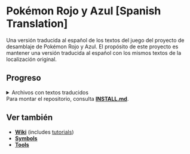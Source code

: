 # Pokémon Rojo y Azul [Spanish Translation]

Una versión traducida al español de los textos del juego del proyecto de desamblaje de Pokémon Rojo y Azul.
El propósito de este proyecto es mantener una versión traducida al español con los mismos textos de la localización original.

## Progreso
<details>
<summary>Archivos con textos traducidos</summary>

| Subjective translation tasks                                                                              | Progress    |
| --------------------------------------------------------------------------------------------------------- | ----------- |
| ~[Pokémon types](data/types/names.asm)~                                                                   | ✅         |
| [Pokédex descriptions](data/pokemon/dex_text.asm)                                                         | ✅         |
| [Pokédex data](data/pokemon/dex_entries.asm) (e.g. Onix = ROCK SNAKE)                                     | ✅         |
| [Item names](data/items/names.asm)                                                                        | ✅         |
| Move names [[1](data/moves/names.asm) ~[2](data/moves/field_move_names.asm)~]                             | ✅         |
| [Place names](data/maps/names.asm)                                                                        | ✅         |
| Default player names [[1](data/player_names.asm) [2](data/player_names_list.asm)]                         | ✅         |

| Large files                                                                                               | Progress    |
| --------------------------------------------------------------------------------------------------------- | ----------- |
| Trainer types [[1](data/trainers/names.asm) [2](data/trainers/name_pointers.asm)] (e.g. Hiker, Youngster) | ✅         |
| [Credits](data/credits/credits_text.asm)                                                                  | ✅         |
| [text_1.asm](data/text/text_1.asm)                                                                        | ✅         |
| [text_2.asm](data/text/text_2.asm)                                                                        | ✅         |
| [text_3.asm](data/text/text_3.asm)                                                                        | ✅         |
| [text_4.asm](data/text/text_4.asm)                                                                        | ✅         |
| [text_5.asm](data/text/text_5.asm)                                                                        | ✅         |
| [text_6.asm](data/text/text_6.asm)                                                                        | ✅         |
| [text_7.asm](data/text/text_7.asm)                                                                        | ✅         |

| Location-specific text                                                                                    | Progress    |
| --------------------------------------------------------------------------------------------------------- | ----------- |
| [AgathasRoom.asm](text/AgathasRoom.asm)                                                                   | ✅       |
| [BikeShop.asm](text/BikeShop.asm)                                                                         | ✅      |
| [BillsHouse.asm](text/BillsHouse.asm)                                                                     | ✅       |
| [BluesHouse.asm](text/BluesHouse.asm)                                                                     | ✅       |
| [BrunosRoom.asm](text/BrunosRoom.asm)                                                                     | ✅       |
| [CeladonChiefHouse.asm](text/CeladonChiefHouse.asm)                                                       | ✅       |
| [CeladonCity.asm](text/CeladonCity.asm)                                                                   | ✅     |
| [CeladonDiner.asm](text/CeladonDiner.asm)                                                                 | ✅       |
| [CeladonGym.asm](text/CeladonGym.asm)                                                                     | ✅      |
| [CeladonHotel.asm](text/CeladonHotel.asm)                                                                 | ✅       |
| [CeladonMansion1F.asm](text/CeladonMansion1F.asm)                                                         | ✅       |
| [CeladonMansion2F.asm](text/CeladonMansion2F.asm)                                                         | ✅       |
| [CeladonMansion3F.asm](text/CeladonMansion3F.asm)                                                         | ✅       |
| [CeladonMansionRoof.asm](text/CeladonMansionRoof.asm)                                                     | ✅       |
| [CeladonMansionRoofHouse.asm](text/CeladonMansionRoofHouse.asm)                                           | ✅       |
| [CeladonMart1F.asm](text/CeladonMart1F.asm)                                                               | ✅       |
| [CeladonMart2F.asm](text/CeladonMart2F.asm)                                                               | ✅       |
| [CeladonMart3F.asm](text/CeladonMart3F.asm)                                                               | ✅      |
| [CeladonMart4F.asm](text/CeladonMart4F.asm)                                                               | ✅       |
| [CeladonMart5F.asm](text/CeladonMart5F.asm)                                                               | ✅       |
| [CeladonMartRoof.asm](text/CeladonMartRoof.asm)                                                           | ✅      |
| [CeladonPokecenter.asm](text/CeladonPokecenter.asm)                                                       | ✅ |
| [CeruleanBadgeHouse.asm](text/CeruleanBadgeHouse.asm)                                                     | ✅ |
| [CeruleanCaveB1F.asm](text/CeruleanCaveB1F.asm)                                                           | ✅ |
| [CeruleanCity.asm](text/CeruleanCity.asm)                                                                 | ✅ |
| [CeruleanGym.asm](text/CeruleanGym.asm)                                                                   | ✅ |
| [CeruleanMart.asm](text/CeruleanMart.asm)                                                                 | ✅ |
| [CeruleanPokecenter.asm](text/CeruleanPokecenter.asm)                                                     | ✅ |
| [CeruleanTradeHouse.asm](text/CeruleanTradeHouse.asm)                                                     | ✅ |
| [CeruleanTrashedHouse.asm](text/CeruleanTrashedHouse.asm)                                                 | ✅ |
| [ChampionsRoom.asm](text/ChampionsRoom.asm)                                                               | ✅ |
| [CinnabarGym.asm](text/CinnabarGym.asm)                                                                   | ✅ |
| [CinnabarIsland.asm](text/CinnabarIsland.asm)                                                             | ✅ |
| [CinnabarLab.asm](text/CinnabarLab.asm)                                                                   | ✅ |
| [CinnabarLabFossilRoom.asm](text/CinnabarLabFossilRoom.asm)                                               | ✅ |
| [CinnabarLabMetronomeRoom.asm](text/CinnabarLabMetronomeRoom.asm)                                         | ✅ |
| [CinnabarLabTradeRoom.asm](text/CinnabarLabTradeRoom.asm)                                                 | ✅ |
| [CinnabarMart.asm](text/CinnabarMart.asm)                                                                 | ✅ |
| [CinnabarPokecenter.asm](text/CinnabarPokecenter.asm)                                                     | ✅ |
| [CopycatsHouse1F.asm](text/CopycatsHouse1F.asm)                                                           | ✅ |
| [CopycatsHouse2F.asm](text/CopycatsHouse2F.asm)                                                           | ✅ |
| [Daycare.asm](text/Daycare.asm)                                                                           | ✅ |
| [Daycare_2.asm](text/Daycare_2.asm)                                                                       | ✅ |
| [DiglettsCaveRoute11.asm](text/DiglettsCaveRoute11.asm)                                                   | ✅ |
| [DiglettsCaveRoute2.asm](text/DiglettsCaveRoute2.asm)                                                     | ✅ |
| [FightingDojo.asm](text/FightingDojo.asm)                                                                 | ✅ |
| [FuchsiaBillsGrandpasHouse.asm](text/FuchsiaBillsGrandpasHouse.asm)                                       | ✅ |
| [FuchsiaCity.asm](text/FuchsiaCity.asm)                                                                   | ✅ |
| [FuchsiaGoodRodHouse.asm](text/FuchsiaGoodRodHouse.asm)                                                   | ✅ |
| [FuchsiaGym.asm](text/FuchsiaGym.asm)                                                                     | ✅ |
| [FuchsiaGym_2.asm](text/FuchsiaGym_2.asm)                                                                 | ✅ |
| [FuchsiaMart.asm](text/FuchsiaMart.asm)                                                                   | ✅ |
| [FuchsiaMeetingRoom.asm](text/FuchsiaMeetingRoom.asm)                                                     | ✅ |
| [FuchsiaPokecenter.asm](text/FuchsiaPokecenter.asm)                                                       | ✅ |
| [GameCorner.asm](text/GameCorner.asm)                                                                     | ✅ |
| [GameCornerPrizeRoom.asm](text/GameCornerPrizeRoom.asm)                                                   | ✅ |
| [HallOfFame.asm](text/HallOfFame.asm)                                                                     | ✅ |
| [IndigoPlateauLobby.asm](text/IndigoPlateauLobby.asm)                                                     | ✅ |
| [LancesRoom.asm](text/LancesRoom.asm)                                                                     | ✅ |
| [LavenderCuboneHouse.asm](text/LavenderCuboneHouse.asm)                                                   | ✅ |
| [LavenderMart.asm](text/LavenderMart.asm)                                                                 | ✅ |
| [LavenderPokecenter.asm](text/LavenderPokecenter.asm)                                                     | ✅ |
| [LavenderTown.asm](text/LavenderTown.asm)                                                                 | ✅ |
| [LoreleisRoom.asm](text/LoreleisRoom.asm)                                                                 | ✅ |
| [MrFujisHouse.asm](text/MrFujisHouse.asm)                                                                 | ✅ |
| [MrPsychicsHouse.asm](text/MrPsychicsHouse.asm)                                                           | ✅ |
| [MtMoon1F.asm](text/MtMoon1F.asm)                                                                         | ✅ |
| [MtMoonB1F.asm](text/MtMoonB1F.asm)                                                                       | ✅ |
| [MtMoonB2F.asm](text/MtMoonB2F.asm)                                                                       | ✅ |
| [MtMoonPokecenter.asm](text/MtMoonPokecenter.asm)                                                         | ✅ |
| [Museum1F.asm](text/Museum1F.asm)                                                                         | ✅ |
| [Museum2F.asm](text/Museum2F.asm)                                                                         | ✅ |
| [NameRatersHouse.asm](text/NameRatersHouse.asm)                                                           | ✅ |
| [OaksLab.asm](text/OaksLab.asm)                                                                           | ✅ |
| [PalletTown.asm](text/PalletTown.asm)                                                                     | ✅ |
| [PewterCity.asm](text/PewterCity.asm)                                                                     | ✅ |
| [PewterGym.asm](text/PewterGym.asm)                                                                       | ✅ |
| [PewterGym_2.asm](text/PewterGym_2.asm)                                                                   | ✅ |
| [PewterMart.asm](text/PewterMart.asm)                                                                     | ✅ |
| [PewterNidoranHouse.asm](text/PewterNidoranHouse.asm)                                                     | ✅ |
| [PewterPokecenter.asm](text/PewterPokecenter.asm)                                                         | ✅ |
| [PewterSpeechHouse.asm](text/PewterSpeechHouse.asm)                                                       | ✅ |
| [PokemonFanClub.asm](text/PokemonFanClub.asm)                                                             | ✅ |
| [PokemonMansion1F.asm](text/PokemonMansion1F.asm)                                                         | ✅ |
| [PokemonMansion2F.asm](text/PokemonMansion2F.asm)                                                         | ✅ |
| [PokemonMansion3F.asm](text/PokemonMansion3F.asm)                                                         | ✅ |
| [PokemonMansionB1F.asm](text/PokemonMansionB1F.asm)                                                       | ✅ |
| [PokemonTower1F.asm](text/PokemonTower1F.asm)                                                             | ✅ |
| [PokemonTower2F.asm](text/PokemonTower2F.asm)                                                             | ✅ |
| [PokemonTower3F.asm](text/PokemonTower3F.asm)                                                             | ✅ |
| [PokemonTower4F.asm](text/PokemonTower4F.asm)                                                             | ✅ |
| [PokemonTower5F.asm](text/PokemonTower5F.asm)                                                             | ✅ |
| [PokemonTower6F.asm](text/PokemonTower6F.asm)                                                             | ✅ |
| [PokemonTower7F.asm](text/PokemonTower7F.asm)                                                             | ✅ |
| [PowerPlant.asm](text/PowerPlant.asm)                                                                     | ✅ |
| [RedsHouse1F.asm](text/RedsHouse1F.asm)                                                                   | ✅ |
| [RockTunnel1F.asm](text/RockTunnel1F.asm)                                                                 | ✅ |
| [RockTunnelB1F.asm](text/RockTunnelB1F.asm)                                                               | ✅ |
| [RockTunnelB1F_2.asm](text/RockTunnelB1F_2.asm)                                                           | ✅ |
| [RockTunnelPokecenter.asm](text/RockTunnelPokecenter.asm)                                                 | ✅ |
| [RocketHideoutB1F.asm](text/RocketHideoutB1F.asm)                                                         | ✅ |
| [RocketHideoutB2F.asm](text/RocketHideoutB2F.asm)                                                         | ✅ |
| [RocketHideoutB3F.asm](text/RocketHideoutB3F.asm)                                                         | ✅ |
| [RocketHideoutB4F.asm](text/RocketHideoutB4F.asm)                                                         | ✅ |
| [RocketHideoutElevator.asm](text/RocketHideoutElevator.asm)                                               | ✅ |
| [Route1.asm](text/Route1.asm)                                                                             | ✅ |
| [Route10.asm](text/Route10.asm)                                                                           | ✅ |
| [Route11.asm](text/Route11.asm)                                                                           | ✅ |
| [Route11Gate1F.asm](text/Route11Gate1F.asm)                                                               | ✅ |
| [Route11Gate2F.asm](text/Route11Gate2F.asm)                                                               | ✅ |
| [Route11_2.asm](text/Route11_2.asm)                                                                       | ✅ |
| [Route12.asm](text/Route12.asm)                                                                           | ✅ |
| [Route12Gate1F.asm](text/Route12Gate1F.asm)                                                               | ✅ |
| [Route12Gate2F.asm](text/Route12Gate2F.asm)                                                               | ✅ |
| [Route12SuperRodHouse.asm](text/Route12SuperRodHouse.asm)                                                 | ✅ |
| [Route13.asm](text/Route13.asm)                                                                           | ✅ |
| [Route14.asm](text/Route14.asm)                                                                           | ✅ |
| [Route15.asm](text/Route15.asm)                                                                           | ✅ |
| [Route15Gate1F.asm](text/Route15Gate1F.asm)                                                               | ✅ |
| [Route15Gate2F.asm](text/Route15Gate2F.asm)                                                               | ✅ |
| [Route16.asm](text/Route16.asm)                                                                           | ✅ |
| [Route16FlyHouse.asm](text/Route16FlyHouse.asm)                                                           | ✅ |
| [Route16Gate1F.asm](text/Route16Gate1F.asm)                                                               | ✅ |
| [Route16Gate2F.asm](text/Route16Gate2F.asm)                                                               | ✅ |
| [Route17.asm](text/Route17.asm)                                                                           | ✅ |
| [Route18.asm](text/Route18.asm)                                                                           | ✅ |
| [Route18Gate1F.asm](text/Route18Gate1F.asm)                                                               | ✅ |
| [Route18Gate2F.asm](text/Route18Gate2F.asm)                                                               | ✅ |
| [Route19.asm](text/Route19.asm)                                                                           | ✅ |
| [Route2.asm](text/Route2.asm)                                                                             | ✅ |
| [Route20.asm](text/Route20.asm)                                                                           | ✅ |
| [Route21.asm](text/Route21.asm)                                                                           | ✅ |
| [Route22.asm](text/Route22.asm)                                                                           | ✅ |
| [Route22Gate.asm](text/Route22Gate.asm)                                                                   | ✅ |
| [Route23.asm](text/Route23.asm)                                                                           | ✅ |
| [Route24.asm](text/Route24.asm)                                                                           | ✅ |
| [Route24_2.asm](text/Route24_2.asm)                                                                       | ✅ |
| [Route25.asm](text/Route25.asm)                                                                           | ✅ |
| [Route2Gate.asm](text/Route2Gate.asm)                                                                     | ✅ |
| [Route2TradeHouse.asm](text/Route2TradeHouse.asm)                                                         | ✅ |
| [Route3.asm](text/Route3.asm)                                                                             | ✅ |
| [Route4.asm](text/Route4.asm)                                                                             | ✅ |
| [Route5.asm](text/Route5.asm)                                                                             | ✅ |
| [Route6.asm](text/Route6.asm)                                                                             | ✅ |
| [Route7.asm](text/Route7.asm)                                                                             | ✅ |
| [Route8.asm](text/Route8.asm)                                                                             | ✅ |
| [Route9.asm](text/Route9.asm)                                                                             | ✅ |
| [SSAnne1F.asm](text/SSAnne1F.asm)                                                                         | ✅ |
| [SSAnne1FRooms.asm](text/SSAnne1FRooms.asm)                                                               | ✅ |
| [SSAnne2F.asm](text/SSAnne2F.asm)                                                                         | ✅ |
| [SSAnne2FRooms.asm](text/SSAnne2FRooms.asm)                                                               | ✅ |
| [SSAnne3F.asm](text/SSAnne3F.asm)                                                                         | ✅ |
| [SSAnneB1FRooms.asm](text/SSAnneB1FRooms.asm)                                                             | ✅ |
| [SSAnneBow.asm](text/SSAnneBow.asm)                                                                       | ✅ |
| [SSAnneCaptainsRoom.asm](text/SSAnneCaptainsRoom.asm)                                                     | ✅ |
| [SSAnneKitchen.asm](text/SSAnneKitchen.asm)                                                               | ✅ |
| [SafariZoneCenter.asm](text/SafariZoneCenter.asm)                                                         | ✅ |
| [SafariZoneCenterRestHouse.asm](text/SafariZoneCenterRestHouse.asm)                                       | ✅ |
| [SafariZoneEast.asm](text/SafariZoneEast.asm)                                                             | ✅ |
| [SafariZoneEastRestHouse.asm](text/SafariZoneEastRestHouse.asm)                                           | ✅ |
| [SafariZoneGate.asm](text/SafariZoneGate.asm)                                                             | ✅ |
| [SafariZoneNorth.asm](text/SafariZoneNorth.asm)                                                           | ✅ |
| [SafariZoneNorthRestHouse.asm](text/SafariZoneNorthRestHouse.asm)                                         | ✅ |
| [SafariZoneSecretHouse.asm](text/SafariZoneSecretHouse.asm)                                               | ✅ |
| [SafariZoneWest.asm](text/SafariZoneWest.asm)                                                             | ✅ |
| [SafariZoneWestRestHouse.asm](text/SafariZoneWestRestHouse.asm)                                           | ✅ |
| [SaffronCity.asm](text/SaffronCity.asm)                                                                   | ✅ |
| [SaffronGates.asm](text/SaffronGates.asm)                                                                 | ✅ |
| [SaffronGym.asm](text/SaffronGym.asm)                                                                     | ✅ |
| [SaffronMart.asm](text/SaffronMart.asm)                                                                   | ✅ |
| [SaffronPidgeyHouse.asm](text/SaffronPidgeyHouse.asm)                                                     | ✅ |
| [SaffronPokecenter.asm](text/SaffronPokecenter.asm)                                                       | ✅ |
| [SeafoamIslandsB4F.asm](text/SeafoamIslandsB4F.asm)                                                       | ✅ |
| [SilphCo10F.asm](text/SilphCo10F.asm)                                                                     | ✅ |
| [SilphCo11F.asm](text/SilphCo11F.asm)                                                                     | ✅ |
| [SilphCo1F.asm](text/SilphCo1F.asm)                                                                       | ✅ |
| [SilphCo2F.asm](text/SilphCo2F.asm)                                                                       | ✅ |
| [SilphCo3F.asm](text/SilphCo3F.asm)                                                                       | ✅ |
| [SilphCo4F.asm](text/SilphCo4F.asm)                                                                       | ✅ |
| [SilphCo5F.asm](text/SilphCo5F.asm)                                                                       | ✅ |
| [SilphCo5F_2.asm](text/SilphCo5F_2.asm)                                                                   | ✅ |
| [SilphCo6F.asm](text/SilphCo6F.asm)                                                                       | ✅ |
| [SilphCo7F.asm](text/SilphCo7F.asm)                                                                       | ✅ |
| [SilphCo8F.asm](text/SilphCo8F.asm)                                                                       | ✅ |
| [SilphCo9F.asm](text/SilphCo9F.asm)                                                                       | ✅ |
| [UndergroundPathRoute6.asm](text/UndergroundPathRoute6.asm)                                               | ✅ |
| [UndergroundPathRoute7.asm](text/UndergroundPathRoute7.asm)                                               | ✅ |
| [UndergroundPathRoute7Copy.asm](text/UndergroundPathRoute7Copy.asm)                                       | ✅ |
| [UndergroundPathRoute8.asm](text/UndergroundPathRoute8.asm)                                               | ✅ |
| [VermilionCity.asm](text/VermilionCity.asm)                                                               | ✅ |
| [VermilionDock.asm](text/VermilionDock.asm)                                                               | ✅ |
| [VermilionGym.asm](text/VermilionGym.asm)                                                                 | ✅ |
| [VermilionGym_2.asm](text/VermilionGym_2.asm)                                                             | ✅ |
| [VermilionMart.asm](text/VermilionMart.asm)                                                               | ✅ |
| [VermilionOldRodHouse.asm](text/VermilionOldRodHouse.asm)                                                 | ✅ |
| [VermilionPidgeyHouse.asm](text/VermilionPidgeyHouse.asm)                                                 | ✅ |
| [VermilionPokecenter.asm](text/VermilionPokecenter.asm)                                                   | ✅ |
| [VictoryRoad1F.asm](text/VictoryRoad1F.asm)                                                               | ✅ |
| [VictoryRoad2F.asm](text/VictoryRoad2F.asm)                                                               | ✅ |
| [VictoryRoad3F.asm](text/VictoryRoad3F.asm)                                                               | ✅ |
| [ViridianCity.asm](text/ViridianCity.asm)                                                                 | ✅ |
| [ViridianForest.asm](text/ViridianForest.asm)                                                             | ✅ |
| [ViridianForestNorthGate.asm](text/ViridianForestNorthGate.asm)                                           | ✅ |
| [ViridianForestSouthGate.asm](text/ViridianForestSouthGate.asm)                                           | ✅ |
| [ViridianGym.asm](text/ViridianGym.asm)                                                                   | ✅ |
| [ViridianMart.asm](text/ViridianMart.asm)                                                                 | ✅ |
| [ViridianNicknameHouse.asm](text/ViridianNicknameHouse.asm)                                               | ✅ |
| [ViridianPokecenter.asm](text/ViridianPokecenter.asm)                                                     | ✅ |
| [ViridianSchoolHouse.asm](text/ViridianSchoolHouse.asm)                                                   | ✅ |
| [WardensHouse.asm](text/WardensHouse.asm)                                                                 | ✅ |

| Small files                                                                                               | Progress    |
| --------------------------------------------------------------------------------------------------------- | ----------- |
| [constants/item_constants.asm](constants/item_constants.asm)                                              | 0 / 4 ?     |
| [data/battle/stat_names.asm](data/battle/stat_names.asm)                                                  | ✅         |
| [data/events/prizes.asm](data/events/prizes.asm)                                                          | ✅         |
| [data/events/trades.asm](data/events/trades.asm)                                                          | ✅         |
| [data/moves/tmhm_moves.asm](data/moves/tmhm_moves.asm)                                                    | 0 / 4 ?     |
| [data/text_boxes.asm](data/text_boxes.asm)                                                                | ✅         |
| [data/yes_no_menu_strings.asm](data/yes_no_menu_strings.asm)                                              | ✅         |
| [engine/battle/core.asm](engine/battle/core.asm)                                                          | ✅         |
| [engine/battle/end_of_battle.asm](engine/battle/end_of_battle.asm)                                        | ✅         |
| [engine/debug/debug_menu.asm](engine/debug/debug_menu.asm)                                                | 0 / 4 ?      |
| [engine/events/diploma.asm](engine/events/diploma.asm)                                                    | ✅         |
| [engine/events/evolve_trade.asm](engine/events/evolve_trade.asm)                                          | 0 / 1 ?     |
| [engine/events/hidden_objects/bills_house_pc.asm](engine/events/hidden_objects/bills_house_pc.asm)        | ✅          |
| [engine/events/hidden_objects/school_blackboard.asm](engine/events/hidden_objects/school_blackboard.asm)  | ✅         |
| [engine/events/prize_menu.asm](engine/events/prize_menu.asm)                                              | ✅         |
| [engine/events/vending_machine.asm](engine/events/vending_machine.asm)                                    | ✅         |
| [engine/items/item_effects.asm](engine/items/item_effects.asm)                                            | ✅         |
| [engine/items/town_map.asm](engine/items/town_map.asm)                                                    | ✅         |
| [engine/link/cable_club.asm](engine/link/cable_club.asm)                                                  | ✅         |
| [engine/link/print_waiting_text.asm](engine/link/print_waiting_text.asm)                                  | ✅         |
| [engine/menus/draw_start_menu.asm](engine/menus/draw_start_menu.asm)                                      | ✅         |
| [engine/menus/league_pc.asm](engine/menus/league_pc.asm)                                                  | ✅         |
| [engine/menus/main_menu.asm](engine/menus/main_menu.asm)                                                  | ✅         |
| [engine/menus/naming_screen.asm](engine/menus/naming_screen.asm)                                          | ✅         |
| [engine/menus/party_menu.asm](engine/menus/party_menu.asm)                                                | ✅         |
| [engine/menus/players_pc.asm](engine/menus/players_pc.asm)                                                | ✅         |
| [engine/menus/pokedex.asm](engine/menus/pokedex.asm)                                                      | ✅         |
| [engine/menus/save.asm](engine/menus/save.asm)                                                            | ✅         |
| [engine/menus/start_sub_menus.asm](engine/menus/start_sub_menus.asm)                                      | ✅         |
| [engine/menus/text_box.asm](engine/menus/text_box.asm)                                                    | ✅         |
| [engine/movie/hall_of_fame.asm](engine/movie/hall_of_fame.asm)                                            | ✅         |
| [engine/movie/oak_speech/oak_speech2.asm](engine/movie/oak_speech/oak_speech2.asm)                        | ✅         |
| [engine/movie/title.asm](engine/movie/title.asm)                                                          | ✅         |
| [engine/movie/trade2.asm](engine/movie/trade2.asm)                                                        | ✅         |
| [engine/overworld/player_state.asm](engine/overworld/player_state.asm)                                    | ✅         |
| [engine/pokemon/bills_pc.asm](engine/pokemon/bills_pc.asm)                                                | ✅         |
| [engine/pokemon/status_ailments.asm](engine/pokemon/status_ailments.asm)                                  | ✅         |
| [engine/pokemon/status_screen.asm](engine/pokemon/status_screen.asm)                                      | ✅         |
| [home/list_menu.asm](home/list_menu.asm)                                                                  | ✅         |
| [home/names.asm](home/names.asm)                                                                          | ✅         |
| [home/pokemon.asm](home/pokemon.asm)                                                                      | 0 / 1 ?     |
| [home/text.asm](home/text.asm)                                                                            | ✅         |
| [scripts/BikeShop.asm](scripts/BikeShop.asm)                                                              | ✅         |
| [scripts/CeladonGym.asm](scripts/CeladonGym.asm)                                                          | ✅         |
| [scripts/CeruleanGym.asm](scripts/CeruleanGym.asm)                                                        | ✅         |
| [scripts/CinnabarGym.asm](scripts/CinnabarGym.asm)                                                        | ✅         |
| [scripts/FuchsiaGym.asm](scripts/FuchsiaGym.asm)                                                          | ✅         |
| [scripts/GameCorner.asm](scripts/GameCorner.asm)                                                          | ✅         |
| [scripts/PewterGym.asm](scripts/PewterGym.asm)                                                            | ✅         |
| [scripts/Route23.asm](scripts/Route23.asm)                                                                | ✅         |
| [scripts/SaffronGym.asm](scripts/SaffronGym.asm)                                                          | ✅         |
| [scripts/VermilionGym.asm](scripts/VermilionGym.asm)                                                      | ✅         |
| [scripts/ViridianGym.asm](scripts/ViridianGym.asm)                                                        | ✅         |
</details

Para montar el repositorio, consulta [**INSTALL.md**](INSTALL.md).

## Ver también

- [**Wiki**][wiki] (includes [tutorials][tutorials])
- [**Symbols**][symbols]
- [**Tools**][tools]

[wiki]: https://github.com/pret/pokered/wiki
[tutorials]: https://github.com/pret/pokered/wiki/Tutorials
[symbols]: https://github.com/pret/pokered/tree/symbols
[tools]: https://github.com/pret/gb-asm-tools
[ci]: https://github.com/pret/pokered/actions
[ci-badge]: https://github.com/pret/pokered/actions/workflows/main.yml/badge.svg